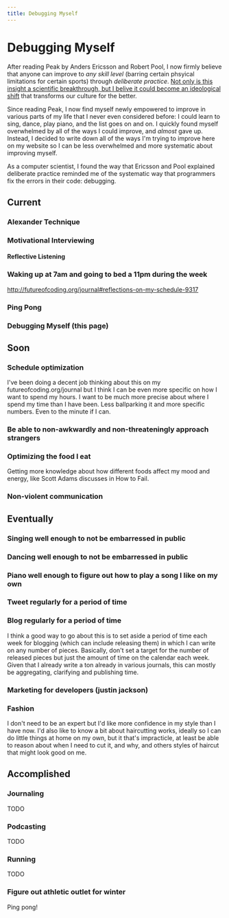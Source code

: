 ```yaml
---
title: Debugging Myself
---
```


# Debugging Myself

After reading Peak by Anders Ericsson and Robert Pool, I now firmly believe that anyone can improve to *any skill level* (barring certain phsyical limitations for certain sports) through *deliberate practice*. [Not only is this insight a scientific breakthrough, but I belive it could become an ideological shift](https://user-images.githubusercontent.com/2288939/30006826-aa565c4a-90cf-11e7-877d-408f4913bbbf.png) that transforms our culture for the better.

Since reading Peak, I now find myself newly empowered to improve in various parts of my life that I never even considered before: I could learn to sing, dance, play piano, and the list goes on and on. I quickly found myself overwhelmed by all of the ways I could improve, and *almost* gave up. Instead, I decided to write down all of the ways I'm trying to improve here on my website so I can be less overwhelmed and more systematic about improving myself.

As a computer scientist, I found the way that Ericsson and Pool explained deliberate practice reminded me of the systematic way that programmers fix the errors in their code: debugging. 

## Current 

### Alexander Technique

### Motivational Interviewing

#### Reflective Listening

### Waking up at 7am and going to bed a 11pm during the week

http://futureofcoding.org/journal#reflections-on-my-schedule-9317

### Ping Pong

### Debugging Myself (this page)

## Soon

### Schedule optimization

I've been doing a decent job thinking about this on my futureofcoding.org/journal but I think I can be even more specific on how I want to spend my hours. I want to be much more precise about where I spend my time than I have been. Less ballparking it and more specific numbers. Even to the minute if I can. 

### Be able to non-awkwardly and non-threateningly approach strangers

### Optimizing the food I eat

Getting more knowledge about how different foods affect my mood and energy, like Scott Adams discusses in How to Fail.

### Non-violent communication


## Eventually

### Singing well enough to not be embarressed in public

### Dancing well enough to not be embarressed in public

### Piano well enough to figure out how to play a song I like on my own

### Tweet regularly for a period of time

### Blog regularly for a period of time

I think a good way to go about this is to set aside a period of time each week for blogging (which can include releasing them) in which I can write on any number of pieces. Basically, don't set a target for the number of released pieces but just the amount of time on the calendar each week. Given that I already write a ton already in various journals, this can mostly be aggregating, clarifying and publishing time.

### Marketing for developers (justin jackson)

### Fashion

I don't need to be an expert but I'd like more confidence in my style than I have now. I'd also like to know a bit about haircutting works, ideally so I can do little things at home on my own, but it that's impracticle, at least be able to reason about when I need to cut it, and why, and others styles of haircut that might look good on me.

## Accomplished

### Journaling

TODO 

### Podcasting

TODO 

### Running

TODO

### Figure out athletic outlet for winter

Ping pong!


<script>
  (function(i,s,o,g,r,a,m){i['GoogleAnalyticsObject']=r;i[r]=i[r]||function(){
  (i[r].q=i[r].q||[]).push(arguments)},i[r].l=1*new Date();a=s.createElement(o),
  m=s.getElementsByTagName(o)[0];a.async=1;a.src=g;m.parentNode.insertBefore(a,m)
  })(window,document,'script','https://www.google-analytics.com/analytics.js','ga');

  ga('create', 'UA-101485962-1', 'auto');
  ga('send', 'pageview');

</script>
